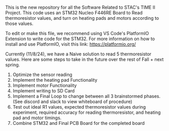 This is the new repository for all the Software Related to STAC's TIME II Project.
This code uses an STM32 Nucleo F446RE Board to Read thermoresistor values, and turn on heating pads and motors according to those values.

To edit or make this file, we recommend using VS Code's PlatformIO Extension to write code for the STM32. For more information on how to install and use PlatformIO, visit this link: 
https://platformio.org/

Currently (11/8/24), we have a Naive solution to read 5 thermoresistor values. Here are some steps to take in the future over the rest of Fall + next spring.

1. Optimize the sensor reading
2. Implement the heating pad Functionality
3. Implement motor Functionality
4. Implement writing to SD Card
5. Implement a Final Loop to change between all 3 brainstormed phases. (See discord and slack to view whiteboard of procedure)
6. Test out ideal R1 values, expected thermoresistor values during experiment, required accuracy for reading thermoresistor, and heating pad and motor timings. 
7. Combine STM32 and Final PCB Board for the completed board


